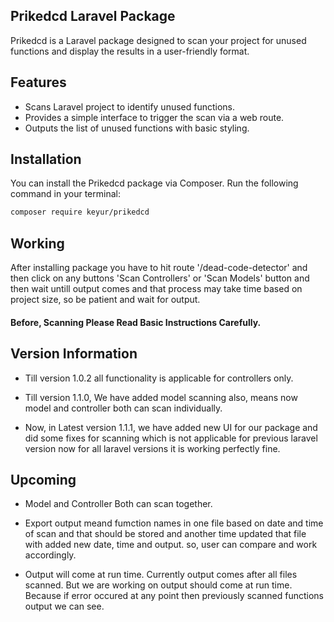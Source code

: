 ## Prikedcd Laravel Package

Prikedcd is a Laravel package designed to scan your project for unused functions and display the results in a user-friendly format.

## Features

- Scans Laravel project to identify unused functions.
- Provides a simple interface to trigger the scan via a web route.
- Outputs the list of unused functions with basic styling.

## Installation

You can install the Prikedcd package via Composer. Run the following command in your terminal:

```bash
composer require keyur/prikedcd
```

## Working

After installing package you have to hit route '/dead-code-detector' and then click on any buttons 'Scan Controllers' or 'Scan Models' button and then wait untill output comes and that process may take time based on project size, so be patient and wait for output.

#### Before, Scanning Please Read Basic Instructions Carefully.

## Version Information

- Till version 1.0.2 all functionality is applicable for controllers only.

- Till version 1.1.0, We have added model scanning also, means now model and controller both can scan individually. 

- Now, in Latest version 1.1.1, we have added new UI for our package and did some fixes for scanning which is not applicable for previous laravel version now for all laravel versions it is working perfectly fine.

## Upcoming

- Model and Controller Both can scan together.

- Export output meand fumction names in one file based on date and time of scan and that should be stored and another time updated that file with added new date, time and output. so, user can compare and work accordingly.

- Output will come at run time. Currently output comes after all files scanned. But we are working on output should come at run time. Because if error occured at any point then previously scanned functions output we can see.